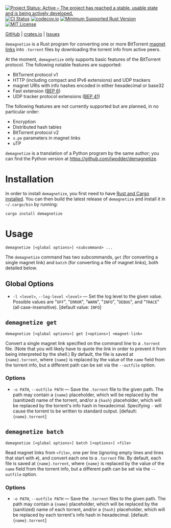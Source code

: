 [![Project Status: Active – The project has reached a stable, usable state and is being actively developed.](https://www.repostatus.org/badges/latest/active.svg)](https://www.repostatus.org/#active)
[![CI Status](https://github.com/jwodder/demagnetize-rs/actions/workflows/test.yml/badge.svg)](https://github.com/jwodder/demagnetize-rs/actions/workflows/test.yml)
[![codecov.io](https://codecov.io/gh/jwodder/demagnetize-rs/branch/master/graph/badge.svg)](https://codecov.io/gh/jwodder/demagnetize-rs)
[![Minimum Supported Rust Version](https://img.shields.io/badge/MSRV-1.65-orange)](https://www.rust-lang.org)
[![MIT License](https://img.shields.io/github/license/jwodder/demagnetize-rs.svg)](https://opensource.org/licenses/MIT)

[GitHub](https://github.com/jwodder/demagnetize-rs) | [crates.io](https://crates.io/crates/demagnetize) | [Issues](https://github.com/jwodder/demagnetize-rs/issues)

`demagnetize` is a Rust program for converting one or more BitTorrent [magnet
links](https://en.wikipedia.org/wiki/Magnet_URI_scheme) into `.torrent` files
by downloading the torrent info from active peers.

At the moment, `demagnetize` only supports basic features of the BitTorrent
protocol.  The following notable features are supported:

- BitTorrent protocol v1
- HTTP (including compact and IPv6 extensions) and UDP trackers
- magnet URIs with info hashes encoded in either hexadecimal or base32
- Fast extension ([BEP 6](https://www.bittorrent.org/beps/bep_0006.html))
- UDP tracker protocol extensions ([BEP
  41](https://www.bittorrent.org/beps/bep_0041.html))

The following features are not currently supported but are planned, in no
particular order:

- Encryption
- Distributed hash tables
- BitTorrent protocol v2
- `x.pe` parameters in magnet links
- uTP

`demagnetize` is a translation of a Python program by the same author; you can
find the Python version at <https://github.com/jwodder/demagnetize>.


Installation
============

In order to install `demagnetize`, you first need to have [Rust and Cargo
installed](https://www.rust-lang.org/tools/install).  You can then build the
latest release of `demagnetize` and install it in `~/.cargo/bin` by running:

    cargo install demagnetize


Usage
=====

    demagnetize [<global options>] <subcommand> ...

The `demagnetize` command has two subcommands, `get` (for converting a single
magnet link) and `batch` (for converting a file of magnet links), both detailed
below.

Global Options
--------------

- `-l <level>`, `--log-level <level>` — Set the log level to the given value.
  Possible values are "`OFF`", "`ERROR`", "`WARN`", "`INFO`", "`DEBUG`", and
  "`TRACE`" (all case-insensitive).  [default value: `INFO`]


`demagnetize get`
-----------------

    demagnetize [<global options>] get [<options>] <magnet-link>

Convert a single magnet link specified on the command line to a `.torrent`
file.  (Note that you will likely have to quote the link in order to prevent it
from being interpreted by the shell.)  By default, the file is saved at
`{name}.torrent`, where `{name}` is replaced by the value of the `name` field
from the torrent info, but a different path can be set via the `--outfile`
option.

### Options

- `-o PATH`, `--outfile PATH` — Save the `.torrent` file to the given path.
  The path may contain a `{name}` placeholder, which will be replaced by the
  (sanitized) name of the torrent, and/or a `{hash}` placeholder, which will be
  replaced by the torrent's info hash in hexadecimal.  Specifying `-` will
  cause the torrent to be written to standard output.  [default:
  `{name}.torrent`]


`demagnetize batch`
-------------------

    demagnetize [<global options>] batch [<options>] <file>

Read magnet links from `<file>`, one per line (ignoring empty lines and lines
that start with `#`), and convert each one to a `.torrent` file.  By default,
each file is saved at `{name}.torrent`, where `{name}` is replaced by the value
of the `name` field from the torrent info, but a different path can be set via
the `--outfile` option.

### Options

- `-o PATH`, `--outfile PATH` — Save the `.torrent` files to the given path.
  The path may contain a `{name}` placeholder, which will be replaced by the
  (sanitized) name of each torrent, and/or a `{hash}` placeholder, which will
  be replaced by each torrent's info hash in hexadecimal.  [default:
  `{name}.torrent`]
